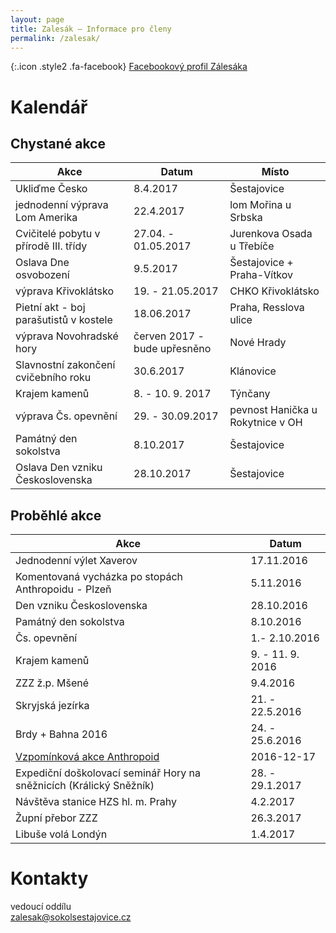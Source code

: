 ```yaml
---
layout: page
title: Zalesák – Informace pro členy
permalink: /zalesak/
---
```


[](https://www.facebook.com/sokol.zalesak){:.icon .style2 .fa-facebook} [Facebookový profil Zálesáka](https://www.facebook.com/sokol.zalesak)

# Kalendář

## Chystané akce


|                       Akce                       |            Datum             |              Místo               |
|--------------------------------------------------|------------------------------|----------------------------------|
| Ukliďme Česko                                    | 8.4.2017                     | Šestajovice                      |
| jednodenní výprava Lom Amerika                   | 22.4.2017                    | lom Mořina u Srbska              |
| Cvičitelé pobytu v přírodě III. třídy            | 27.04. - 01.05.2017          | Jurenkova Osada u Třebíče        |
| Oslava Dne osvobození                            | 9.5.2017                     | Šestajovice + Praha-Vítkov       |
| výprava Křivoklátsko                             | 19. - 21.05.2017             | CHKO Křivoklátsko                |
| Pietní akt - boj parašutistů v kostele           | 18.06.2017                   | Praha, Resslova ulice            |
| výprava Novohradské hory                         | červen 2017 - bude upřesněno | Nové Hrady                       |
| Slavnostní zakončení cvičebního roku             | 30.6.2017                    | Klánovice                        |
| Krajem kamenů                                    | 8. - 10. 9. 2017             | Týnčany                          |
| výprava Čs. opevnění                             | 29. - 30.09.2017             | pevnost Hanička u Rokytnice v OH |
| Památný den sokolstva                            | 8.10.2017                    | Šestajovice                      |
| Oslava Den vzniku Československa                 | 28.10.2017                   | Šestajovice                      |



## Proběhlé akce

|                                                     Akce                                                     |      Datum       |
|--------------------------------------------------------------------------------------------------------------|------------------|
| Jednodenní výlet Xaverov                                                                                     | 17.11.2016       |
| Komentovaná vycházka po stopách Anthropoidu - Plzeň                                                          | 5.11.2016        |
| Den vzniku Československa                                                                                    | 28.10.2016       |
| Památný den sokolstva                                                                                        | 8.10.2016        |
| Čs. opevnění                                                                                                 | 1.- 2.10.2016    |
| Krajem kamenů                                                                                                | 9. - 11. 9. 2016 |
| ZZZ ž.p. Mšené                                                                                               | 9.4.2016         |
| Skryjská jezírka                                                                                             | 21. - 22.5.2016  |
| Brdy + Bahna 2016                                                                                            | 24. - 25.6.2016  |
| [Vzpomínková akce Anthropoid](https://drive.google.com/file/d/0B11sptJjoYIFTmZWdUVyZklBNW8/view?usp=sharing) | 2016-12-17       |
| Expediční doškolovací seminář Hory na sněžnicích (Králický Sněžník)                                          | 28. - 29.1.2017  |
| Návštěva stanice HZS hl. m. Prahy                                                                            | 4.2.2017         |
| Župní přebor ZZZ                                                                                             | 26.3.2017        |
| Libuše volá Londýn                                                                                           | 1.4.2017         |

# Kontakty

vedoucí oddílu  
[zalesak@sokolsestajovice.cz](mailto:zalesak@sokolsestajovice.cz)
